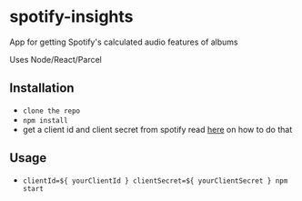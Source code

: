 # spotify-insights

App for getting Spotify's calculated audio features of albums

Uses Node/React/Parcel

## Installation
* `clone the repo`
* `npm install`
* get a client id and client secret from spotify read [here](https://developer.spotify.com/documentation/general/guides/authorization-guide/) on how to do that

## Usage

* `clientId=${ yourClientId } clientSecret=${ yourClientSecret } npm start`
